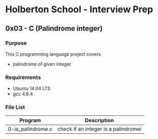 # Holberton School - Interview Prep
## 0x03 - C (Palindrome integer)

### Purpose
This C programming language project covers
* palindrome of given integer

### Requirements
* Ubuntu 14.04 LTS
* gcc 4.8.4

### File List
| Program	  | Description						     |
| --------------- |:--------------------------------------------------------:|
| 0-is_palindrome.c  | check if an integer is a palindromei |
